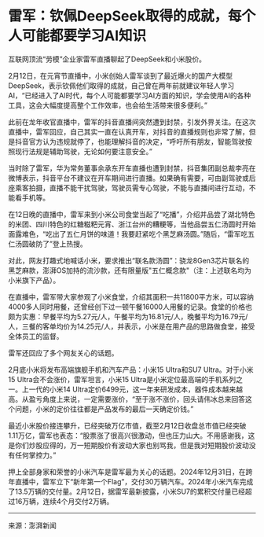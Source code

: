 # 雷军：钦佩DeepSeek取得的成就，每个人可能都要学习AI知识

互联网顶流“劳模”企业家雷军直播聊起了DeepSeek和小米股价。

2月12日，在元宵节直播中，小米创始人雷军谈到了最近爆火的国产大模型DeepSeek，表示钦佩他们取得的成就，自己曾在两年前就建议年轻人学习AI，“已经进入了AI时代，每个人可能都要学习AI方面的知识，学会使用AI的各种工具，这会大幅度提高整个工作效率，也会给生活带来很多便利。”

此前在龙年收官直播中，雷军的抖音直播间突然遭到封禁，引发外界关注。在这次直播中，雷军回应，自己其实一直在认真开车，对抖音的直播规则也非常了解，但是抖音官方认为违规就停了，也能理解抖音的决定，“呼吁所有朋友，智能驾驶按照现行法规是辅助驾驶，无论如何要注意安全。”

当时除了雷军，华为常务董事余承东开车直播也遭到封禁，抖音集团副总裁李亮在微博表示，抖音平台不建议在开车期间进行直播。如果确有需要，可由副驾驶或后座乘客拍摄，直播不能干扰驾驶，驾驶员需专心驾驶，不能与直播间进行互动，不能看手机等。

在12日晚的直播中，雷军来到小米公司食堂当起了“吃播”，介绍并品尝了湖北特色的米团、四川特色的红糖糍粑元宵、浙江台州的糟粳等，当他品尝五仁汤圆时开始面露难色，“吃出了五仁月饼的味道！我要赶紧吃个黑芝麻汤圆。”随后，“雷军吃五仁汤圆破防了”登上热搜。

对此，网友打趣式地喊话小米，要求推出“联名款汤圆”：骁龙8Gen3芯片联名的黑芝麻款，澎湃OS加持的流沙款，还有限量版"五仁概念款"（注：上述联名均为小米旗下产品）。

在直播中，雷军带大家参观了小米食堂，介绍其面积一共11800平方米，可以容纳4000多人同时用餐，还曾经创下过一顿午餐16000人用餐的记录。食堂的价格也颇为实惠：早餐平均为5.27元/人，午餐平均为16.81元/人，晚餐平均为16.79元/人，三餐的客单均价为14.25元/人，并表示，小米是在用产品的思路做食堂，接受全体员工的监督。


雷军还回应了多个网友关心的话题。

2月底小米将发布高端旗舰手机和汽车产品：小米15 Ultra和SU7 Ultra。对于小米15 Ultra会不会涨价，雷军坦言，小米15 Ultra是小米定位最高端的手机系列之一。上一代的小米14 Ultra定价6499元，这一年来研发成本，器件成本越来越高。从盈亏角度上来说，一定需要涨价，“至于涨不涨价，回头请伟冰总来回答这个问题，小米的定价往往都是产品发布的最后一天确定价钱。”

最近小米股价接连攀升，已经突破万亿市值，截至2月12日收盘总市值已经突破1.11万亿，雷军也表态：“股票涨了很高兴很激动，但也压力山大。不用感谢我，这是你们炒股应得的，万一短期股价有波动大家也别骂我，但是我对短期股价波动没有任何掌控力。”

押上全部身家和荣誉的小米汽车是雷军最为关心的话题。2024年12月31日，在跨年直播中，雷军立下“新年第一个Flag”，交付30万辆汽车。2024年小米汽车完成了13.5万辆的交付量。2月12日，据雷军最新披露，小米SU7的累积交付量已经超过16万辆，连续4个月交付2万辆。

---

来源：澎湃新闻